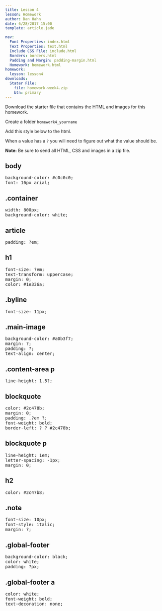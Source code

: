 ```yaml
---
title: Lesson 4
lesson: Homework
author: Dan Hahn
date: 6/28/2017 15:00
template: article.jade

nav:
  Font Properties: index.html
  Text Properties: text.html
  Include CSS File: include.html
  Borders: borders.html
  Padding and Margin: padding-margin.html
  Homework: homework.html
homework:
  lesson: lesson4
downloads:
  Stater File:
    file: homework-week4.zip
    btn: primary
---
```


Download the starter file that contains the HTML and images for this homework.

Create a folder `homework4_yourname`

Add this style below to the html.

When a value has a `?` you will need to figure out what the value should be.

**Note:** Be sure to send all HTML, CSS and images in a zip file.

## body
<pre class="text-content">
background-color: #c0c0c0;
font: 16px arial;
</pre>


## .container
<pre class="text-content">
width: 800px;
background-color: white;
</pre>


## article
<pre class="text-content">
padding: ?em;
</pre>


## h1
<pre class="text-content">
font-size: ?em;
text-transform: uppercase;
margin: 0;
color: #1e336a;
</pre>


## .byline
<pre class="text-content">
font-size: 11px;
</pre>


## .main-image
<pre class="text-content">
background-color: #a0b3f7;
margin: ?;
padding: ?;
text-align: center;
</pre>


## .content-area p
<pre class="text-content">
line-height: 1.5?;
</pre>


## blockquote
<pre class="text-content">
color: #2c478b;
margin: 0;
padding: .?em ?;
font-weight: bold;
border-left: ? ? #2c478b;
</pre>


## blockquote p
<pre class="text-content">
line-height: 1em;
letter-spacing: -1px;
margin: 0;
</pre>


## h2
<pre class="text-content">
color: #2c47b8;
</pre>


## .note
<pre class="text-content">
font-size: 10px;
font-style: italic;
margin: ?;
</pre>


## .global-footer
<pre class="text-content">
background-color: black;
color: white;
padding: ?px;
</pre>


## .global-footer a
<pre class="text-content">
color: white;
font-weight: bold;
text-decoration: none;
</pre>

